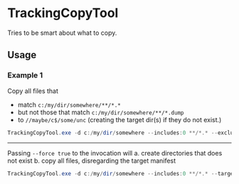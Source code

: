 
# TrackingCopyTool

Tries to be smart about what to copy.

## Usage

### Example 1

Copy all files that
- match `c:/my/dir/somewhere/**/*.*` 
- but not those that match `c:/my/dir/somewhere/**/*.dump`
- to `//maybe/c$/some/unc` (creating the target dir(s) if they do not exist.)

```powershell
TrackingCopyTool.exe -d c:/my/dir/somewhere --includes:0 **/*.* --excludes:0 **/*.dump --target:name //maybe/some/unc --target:create true
```

----

Passing `--force true` to the invocation will
a. create directories that does not exist
b. copy all files, disregarding the target manifest

```powershell
TrackingCopyTool.exe -d c:/my/dir/somewhere --includes:0 **/*.* --target:name c:/target-dir --force true
```
